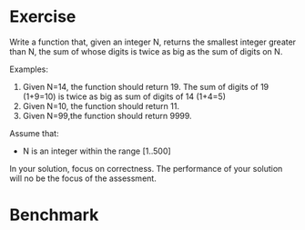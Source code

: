 ﻿# Exercise

Write a function that, given an integer N, returns the smallest integer greater than N, 
the sum of whose digits is twice as big as the sum of digits on N.

Examples:
1) Given N=14, the function should return 19. The sum of digits of 19 (1+9=10) is twice as big as sum of digits of 14 (1+4=5)
1) Given N=10, the function should return 11.
1) Given N=99,the function should return 9999.

Assume that:
- N is an integer within the range [1..500]
     
In your solution, focus on correctness. The performance of your solution will no be the focus of the assessment.

# Benchmark
